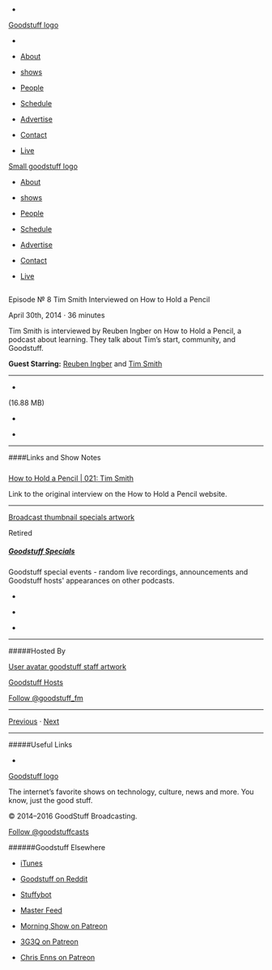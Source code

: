 

-
[Goodstuff logo](http://www.goodstuff.network/)[](/assets/goodstuff_logo-17c1fe6f378352de5d7345f76152130b.svg)

-


-  [About](/about)

-  [shows](/shows)

-  [People](/people)

-  [Schedule](/schedule)

-  [Advertise](/advertise)

-  [Contact](/contact)

-  [Live](/live)


[Small goodstuff logo](http://www.goodstuff.network/)[](/assets/small_goodstuff_logo-bf032e72b9ec41494f4d90905f1ad619.svg)


-  [About](/about)

-  [shows](/shows)

-  [People](/people)

-  [Schedule](/schedule)

-  [Advertise](/advertise)

-  [Contact](/contact)

-  [Live](/live)


##
Episode № 8
Tim Smith Interviewed on How to Hold a Pencil


April 30th, 2014
&middot;
36
minutes


Tim Smith is interviewed by Reuben Ingber on How to Hold a Pencil, a podcast about learning. They talk about Tim&rsquo;s start, community, and Goodstuff.


**Guest Starring:**
[Reuben Ingber](/people/reuben-ingber) and  [Tim Smith](/people/ttimsmith)


------------------------------


-
[](https://goodstuffs3.s3.amazonaws.com/uploads/specials-8.mp3)(16.88 MB)

-
[](http://twitter.com/intent/tweet?text=Goodstuff%20Specials%20%E2%84%96%208%20on%20@goodstuff_fm%20-%20http://goodstuff.network/specials/8)

-
[](http://www.facebook.com/sharer/sharer.php?u=http://goodstuff.network/specials/8)


------------------------------


####Links and Show Notes

#####
[How to Hold a Pencil | 021: Tim Smith](http://www.howtoholdapencil.com/episode/021/)


Link to the original interview on the How to Hold a Pencil website.


------------------------------


[Broadcast thumbnail specials artwork](/specials)[](https://goodstuffs3.s3.amazonaws.com/uploads/broadcast/image/24/broadcast_thumbnail_specials_artwork.png)

Retired


##### [Goodstuff Specials](/specials)


Goodstuff special events - random live recordings, announcements and Goodstuff hosts' appearances on other podcasts.

-
[](https://itunes.apple.com/us/podcast/goodstuff-specials/id854159948?mt=2)

-
[](/specials/feed)

-
[](mailto:sponsorship+specials@goodstuff.network?subject=%5BGoodStuff%20FM%5D%20Sponsorship%20Inquiry%20for%20Goodstuff%20Specials)


------------------------------


#####Hosted By


[User avatar goodstuff staff artwork](/people/goodstuff-hosts)[](https://goodstuffs3.s3.amazonaws.com/uploads/user/avatar/38/user_avatar_goodstuff-staff_artwork.png)

[Goodstuff Hosts](/people/goodstuff-hosts)


[Follow @goodstuff_fm](https://twitter.com/goodstuff_fm)


------------------------------


[Previous](/specials/7)
&middot;
[Next](/specials/9)


------------------------------


#####Useful Links

-
[](mailto:contact+specials@goodstuff.network?subject=%5BGoodstuff%20FM%5D%20Feedback%20for%20Goodstuff%20Specials)


[Goodstuff logo](http://www.goodstuff.network/)[](/assets/goodstuff_logo-17c1fe6f378352de5d7345f76152130b.svg)


The internet’s favorite shows on technology, culture, news and more. You know, just the good stuff.


&copy; 2014&ndash;2016 GoodStuff Broadcasting.

[Follow @goodstuffcasts](https://twitter.com/goodstuffcasts)


######Goodstuff Elsewhere

-  [iTunes](https://itunes.apple.com/us/artist/goodstuff-fm/id843385597?mt=2)

-  [Goodstuff on Reddit](https://www.reddit.com/r/Goodstuff_fm/)

-  [Stuffybot](http://stuffybot.goodstuff.network)

-  [Master Feed](/master/feed)

-  [Morning Show on Patreon](https://www.patreon.com/morningshow)

-  [3G3Q on Patreon](https://www.patreon.com/3g3q)

-  [Chris Enns on Patreon](https://www.patreon.com/ichris)
